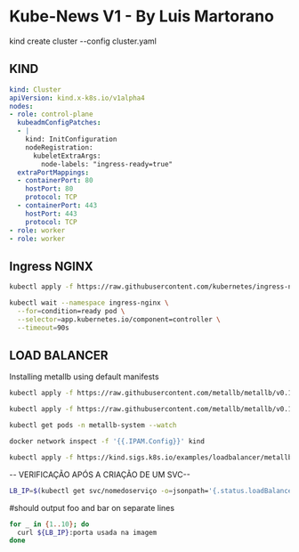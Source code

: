 # Kube-News V1 - By Luis Martorano

kind create cluster --config cluster.yaml 

## KIND
```yaml
kind: Cluster
apiVersion: kind.x-k8s.io/v1alpha4
nodes:
- role: control-plane
  kubeadmConfigPatches:
  - |
    kind: InitConfiguration
    nodeRegistration:
      kubeletExtraArgs:
        node-labels: "ingress-ready=true"
  extraPortMappings:
  - containerPort: 80
    hostPort: 80
    protocol: TCP
  - containerPort: 443
    hostPort: 443
    protocol: TCP
- role: worker
- role: worker
```
## Ingress NGINX
```sh
kubectl apply -f https://raw.githubusercontent.com/kubernetes/ingress-nginx/main/deploy/static/provider/kind/deploy.yaml
```
```sh
kubectl wait --namespace ingress-nginx \
  --for=condition=ready pod \
  --selector=app.kubernetes.io/component=controller \
  --timeout=90s
```
## LOAD BALANCER

Installing metallb using default manifests

```sh
kubectl apply -f https://raw.githubusercontent.com/metallb/metallb/v0.12.1/manifests/namespace.yaml
```
```sh
kubectl apply -f https://raw.githubusercontent.com/metallb/metallb/v0.12.1/manifests/metallb.yaml
```
```sh
kubectl get pods -n metallb-system --watch
```
```sh
docker network inspect -f '{{.IPAM.Config}}' kind
```
```sh
kubectl apply -f https://kind.sigs.k8s.io/examples/loadbalancer/metallb-configmap.yaml
```

-- VERIFICAÇÃO APÓS A CRIAÇÃO DE UM SVC--

```sh
LB_IP=$(kubectl get svc/nomedoserviço -o=jsonpath='{.status.loadBalancer.ingress[0].ip}')
```

#should output foo and bar on separate lines 
```sh
for _ in {1..10}; do
  curl ${LB_IP}:porta usada na imagem
done
```
